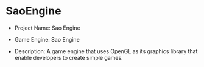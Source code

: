 # SaoEngine
* Project Name: Sao Engine

* Game Engine: Sao Engine

* Description: A game engine that uses OpenGL as its graphics library that enable developers to create simple games.
